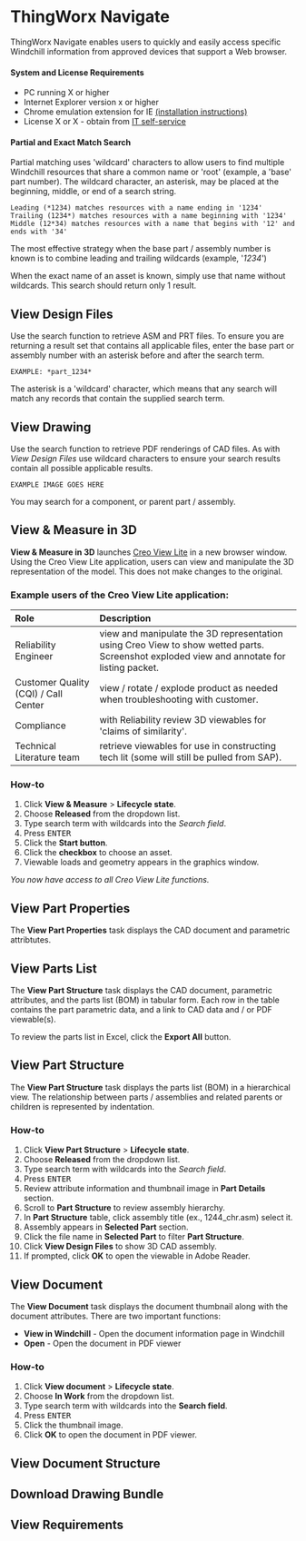 # ThingWorx Navigate  

ThingWorx Navigate enables users to quickly and easily access specific Windchill information from approved devices that support a Web browser.

#### System and License Requirements

* PC running X or higher
* Internet Explorer version x or higher
* Chrome emulation extension for IE [(installation instructions)][1]
* License X or X - obtain from [IT self-service][2]

#### Partial and Exact Match Search

Partial matching uses 'wildcard' characters to allow users to find multiple Windchill resources that share a common name or 'root' (example, a 'base' part number). The wildcard character, an asterisk, may be placed at the beginning, middle, or end of a search string.

    Leading (*1234) matches resources with a name ending in '1234'
    Trailing (1234*) matches resources with a name beginning with '1234'
    Middle (12*34) matches resources with a name that begins with '12' and ends with '34'

The most effective strategy when the base part / assembly number is known is to combine leading and trailing wildcards (example, '*1234*') 

When the exact name of an asset is known, simply use that name without wildcards. This search should return only 1 result.

## View Design Files  

Use the search function to retrieve ASM and PRT files. To ensure you are returning a result set that contains all applicable files, enter the base part or assembly number with an asterisk before and after the search term.

    
    EXAMPLE: *part_1234*
    

The asterisk is a 'wildcard' character, which means that any search will match any records that contain the supplied search term.


## View Drawing  

Use the search function to retrieve PDF renderings of CAD files. As with *View Design Files* use wildcard characters to ensure your search results contain all possible applicable results.
    
    
    EXAMPLE IMAGE GOES HERE
    

You may search for a component, or parent part / assembly.

 
## View & Measure in 3D

**View & Measure in 3D** launches [Creo View Lite][3] in a new browser window. Using the Creo View Lite application, users can view and manipulate the 3D representation of the model. This does not make changes to the original.   

    
### Example users of the Creo View Lite application:
    
| Role | Description |
|:---- |:----------- |  
| Reliability Engineer | view and manipulate the 3D representation using Creo View to show wetted parts. Screenshot exploded view and annotate for listing packet. |
| Customer Quality (CQI) / Call Center | view / rotate / explode product as needed when troubleshooting with customer. |
| Compliance | with Reliability review 3D viewables for 'claims of similarity'.  |
| Technical Literature team | retrieve viewables for use in constructing tech lit (some will still be pulled from SAP). |
  

### How-to  

1. Click **View & Measure** > **Lifecycle state**.
1. Choose **Released** from the dropdown list.
1. Type search term with wildcards into the *Search field*.
1. Press <kbd>ENTER</kbd>
1. Click the **Start button**.
1. Click the **checkbox** to choose an asset.
1. Viewable loads and geometry appears in the graphics window.

*You now have access to all Creo View Lite functions.*


## View Part Properties

The **View Part Properties** task displays the CAD document and parametric attribtutes. 


## View Parts List  

The **View Part Structure** task displays the CAD document, parametric attributes, and the parts list (BOM) in tabular form. Each row in the table contains the part parametric data, and a link to CAD data and / or PDF viewable(s).  

To review the parts list in Excel, click the **Export All** button.


## View Part Structure

The **View Part Structure** task displays the parts list (BOM) in a hierarchical view. The relationship between parts / assemblies and related parents or children is represented by indentation.

### How-to

1. Click **View Part Structure** > **Lifecycle state**.
1. Choose **Released** from the dropdown list.
1. Type search term with wildcards into the *Search field*.
1. Press <kbd>ENTER</kbd>
1. Review attribute information and thumbnail image in **Part Details** section.
1. Scroll to **Part Structure** to review assembly hierarchy.
1. In **Part Structure** table, click assembly title (ex., 1244_chr.asm) select it.
1. Assembly appears in **Selected Part** section.
1. Click the file name in **Selected Part** to filter **Part Structure**.
1. Click **View Design Files** to show 3D CAD assembly.
1. If prompted, click **OK** to open the viewable in Adobe Reader.
 

## View Document

The **View Document** task displays the document thumbnail along with the document attributes. There are two important functions:

* **View in Windchill** - Open the document information page in Windchill
* **Open** - Open the document in PDF viewer

### How-to  

1. Click **View document** > **Lifecycle state**.
1. Choose **In Work** from the dropdown list.
1. Type search term with wildcards into the **Search field**.
1. Press <kbd>ENTER</kbf>
1. Click the thumbnail image.
1. Click **OK** to open the document in PDF viewer.


## View Document Structure  

## Download Drawing Bundle  

## View Requirements



[1]: http://www.google.com
[2]: http://www.google.com
[3]: http://www.google.com


